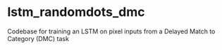# lstm_randomdots_dmc
Codebase for training an LSTM on pixel inputs from a Delayed Match to Category (DMC) task
